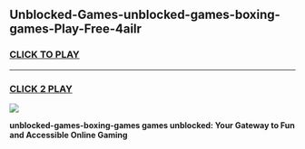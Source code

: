 
## Unblocked-Games-unblocked-games-boxing-games-Play-Free-4ailr
<h3>
<a href="https://premium76.site?title=unblocked-games-boxing-games&ref=21A">CLICK TO PLAY</a></h3>
<hr>

<h3>
<a href="https://premium76.site?title=unblocked-games-boxing-games&ref=21A">CLICK 2 PLAY</a>
  
</h3>

<a href="https://premium76.site?title=unblocked-games-boxing-games&ref=21A"><img src="https://clearcache.store/games.png"></a>


**unblocked-games-boxing-games games unblocked: Your Gateway to Fun and Accessible Online Gaming**
